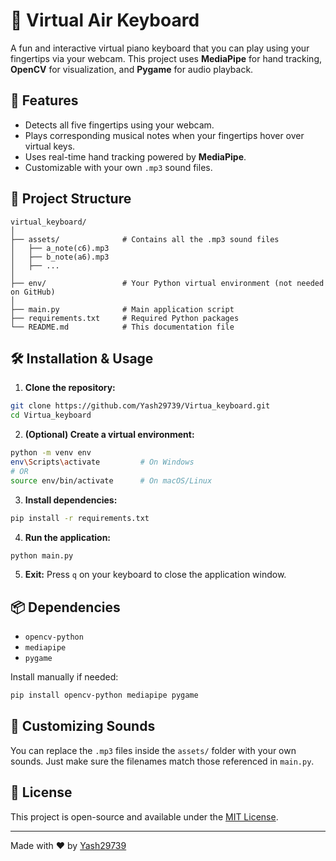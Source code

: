 
# 🎹 Virtual Air Keyboard

A fun and interactive virtual piano keyboard that you can play using your fingertips via your webcam. This project uses **MediaPipe** for hand tracking, **OpenCV** for visualization, and **Pygame** for audio playback.

## 🚀 Features

- Detects all five fingertips using your webcam.
- Plays corresponding musical notes when your fingertips hover over virtual keys.
- Uses real-time hand tracking powered by **MediaPipe**.
- Customizable with your own `.mp3` sound files.

## 📁 Project Structure

```
virtual_keyboard/
│
├── assets/              # Contains all the .mp3 sound files
│   ├── a_note(c6).mp3
│   ├── b_note(a6).mp3
│   ├── ...
│
├── env/                 # Your Python virtual environment (not needed on GitHub)
│
├── main.py              # Main application script
├── requirements.txt     # Required Python packages
└── README.md            # This documentation file
```

## 🛠️ Installation & Usage

1. **Clone the repository:**

```bash
git clone https://github.com/Yash29739/Virtua_keyboard.git
cd Virtua_keyboard
```

2. **(Optional) Create a virtual environment:**

```bash
python -m venv env
env\Scripts\activate         # On Windows
# OR
source env/bin/activate      # On macOS/Linux
```

3. **Install dependencies:**

```bash
pip install -r requirements.txt
```

4. **Run the application:**

```bash
python main.py
```

5. **Exit:**
Press `q` on your keyboard to close the application window.

## 📦 Dependencies

- `opencv-python`
- `mediapipe`
- `pygame`

Install manually if needed:
```bash
pip install opencv-python mediapipe pygame
```

## 🎵 Customizing Sounds

You can replace the `.mp3` files inside the `assets/` folder with your own sounds. Just make sure the filenames match those referenced in `main.py`.

## 📄 License

This project is open-source and available under the [MIT License](LICENSE).

---

Made with ❤️ by [Yash29739](https://github.com/Yash29739)
